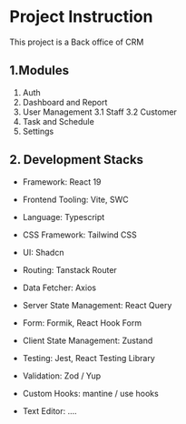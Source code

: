 # Project Instruction

This project is a Back office of CRM

## 1.Modules

1. Auth
2. Dashboard and Report
3. User Management
   3.1 Staff
   3.2 Customer
4. Task and Schedule
5. Settings

## 2. Development Stacks

- Framework: React 19
- Frontend Tooling: Vite, SWC
- Language: Typescript
- CSS Framework: Tailwind CSS
- UI: Shadcn
- Routing: Tanstack Router

- Data Fetcher: Axios
- Server State Management: React Query

- Form: Formik, React Hook Form
- Client State Management: Zustand
- Testing: Jest, React Testing Library
- Validation: Zod / Yup
- Custom Hooks: mantine / use hooks
- Text Editor: ....